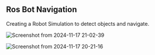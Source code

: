 ## Ros Bot Navigation

Creating a Robot Simulation to detect objects and navigate. 

![Screenshot from 2024-11-17 21-02-39](https://github.com/user-attachments/assets/cc9a3cf5-aaf1-4314-a1ca-26f0daf583fa)

![Screenshot from 2024-11-17 20-21-16](https://github.com/user-attachments/assets/38652510-57d4-475f-85b1-d5c2ed0e5a4c)

